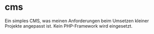 # cms
Ein simples CMS, was meinen Anforderungen beim Umsetzen kleiner Projekte angepasst ist. Kein PHP-Framework wird eingesetzt.
